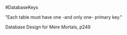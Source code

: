 #DatabaseKeys 

"Each table must have one -and only one- primary key."

Database Design for Mere Mortals, p249